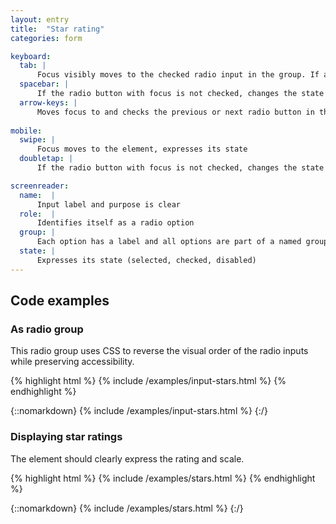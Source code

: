 ```yaml
---
layout: entry
title:  "Star rating"
categories: form

keyboard:
  tab: |
      Focus visibly moves to the checked radio input in the group. If a radio button is not checked, focus moves to the first radio button in the group.
  spacebar: |
      If the radio button with focus is not checked, changes the state to checked.  Otherwise, does nothing.
  arrow-keys: |
      Moves focus to and checks the previous or next radio button in the group
        
mobile:
  swipe: |
      Focus moves to the element, expresses its state
  doubletap: |
      If the radio button with focus is not checked, changes the state to checked. Otherwise, does nothing.

screenreader:
  name:  |
      Input label and purpose is clear
  role:  |
      Identifies itself as a radio option
  group: |
      Each option has a label and all options are part of a named group.
  state: |
      Expresses its state (selected, checked, disabled)
---
```


## Code examples

### As radio group

This radio group uses CSS to reverse the visual order of the radio inputs while preserving accessibility.

{% highlight html %}
{% include /examples/input-stars.html %}
{% endhighlight %}

{::nomarkdown}
{% include /examples/input-stars.html %}
{:/}

### Displaying star ratings

The element should clearly express the rating and scale.

{% highlight html %}
{% include /examples/stars.html %}
{% endhighlight %}

{::nomarkdown}
{% include /examples/stars.html %}
{:/}






